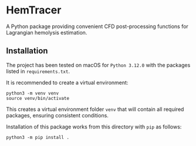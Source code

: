 # HemTracer

A Python package providing convenient CFD post-processing functions for Lagrangian hemolysis estimation.

## Installation

The project has been tested on macOS for `Python 3.12.0` with the packages listed in `requirements.txt`. 

It is recommended to create a virtual environment:
```shell
python3 -m venv venv
source venv/bin/activate
```
This creates a virtual environment folder `venv` that will contain all required packages, ensuring consistent conditions.

Installation of this package works from this directory with `pip` as follows:
```shell
python3 -m pip install .
```